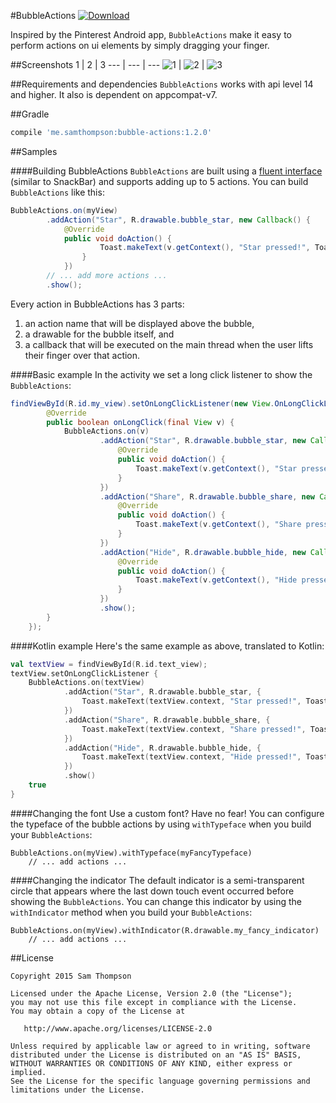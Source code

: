 #BubbleActions [ ![Download](https://api.bintray.com/packages/samthompson/maven/bubble-actions/images/download.svg) ](https://bintray.com/samthompson/maven/bubble-actions/_latestVersion) 

Inspired by the Pinterest Android app, `BubbleActions` make it easy to perform actions 
on ui elements by simply dragging your finger.

##Screenshots
1 | 2 | 3
--- | --- | --- 
![1](http://i.imgur.com/jbI6Bay.gif) | ![2](http://i.imgur.com/YEtNBmn.gif)  | ![3](http://i.imgur.com/BKllyFY.gif)


##Requirements and dependencies
`BubbleActions` works with api level 14 and higher. It also is dependent on appcompat-v7.


##Gradle
```groovy
compile 'me.samthompson:bubble-actions:1.2.0'
```


##Samples

####Building BubbleActions
`BubbleActions` are built using a [fluent interface](https://en.wikipedia.org/wiki/Fluent_interface) 
(similar to SnackBar) and supports adding up to 5 actions. You can build `BubbleActions` like this:
```java
BubbleActions.on(myView)
        .addAction("Star", R.drawable.bubble_star, new Callback() {
            @Override
            public void doAction() {
                    Toast.makeText(v.getContext(), "Star pressed!", Toast.LENGTH_SHORT).show();
                }
            })
        // ... add more actions ...
        .show();
```
Every action in BubbleActions has 3 parts:

1. an action name that will be displayed above the bubble,
2. a drawable for the bubble itself, and
3. a callback that will be executed on the main thread when the user lifts their finger over that action.

####Basic example
In the activity we set a long click listener to show the `BubbleActions`:
```java
findViewById(R.id.my_view).setOnLongClickListener(new View.OnLongClickListener() {
        @Override
        public boolean onLongClick(final View v) {
            BubbleActions.on(v)
                    .addAction("Star", R.drawable.bubble_star, new Callback() {
                        @Override
                        public void doAction() {
                            Toast.makeText(v.getContext(), "Star pressed!", Toast.LENGTH_SHORT).show();
                        }
                    })
                    .addAction("Share", R.drawable.bubble_share, new Callback() {
                        @Override
                        public void doAction() {
                            Toast.makeText(v.getContext(), "Share pressed!", Toast.LENGTH_SHORT).show();
                        }
                    })
                    .addAction("Hide", R.drawable.bubble_hide, new Callback() {
                        @Override
                        public void doAction() {
                            Toast.makeText(v.getContext(), "Hide pressed!", Toast.LENGTH_SHORT).show();
                        }
                    })
                    .show();
        }
    });
```

####Kotlin example
Here's the same example as above, translated to Kotlin:
```kotlin
val textView = findViewById(R.id.text_view);
textView.setOnLongClickListener {
    BubbleActions.on(textView)
            .addAction("Star", R.drawable.bubble_star, {
                Toast.makeText(textView.context, "Star pressed!", Toast.LENGTH_SHORT).show()
            })
            .addAction("Share", R.drawable.bubble_share, {
                Toast.makeText(textView.context, "Share pressed!", Toast.LENGTH_SHORT).show()
            })
            .addAction("Hide", R.drawable.bubble_hide, {
                Toast.makeText(textView.context, "Hide pressed!", Toast.LENGTH_SHORT).show()
            })
            .show()
    true
}
```

####Changing the font
Use a custom font? Have no fear! You can configure the typeface of the bubble actions by using `withTypeface` when
you build your `BubbleActions`:
```
BubbleActions.on(myView).withTypeface(myFancyTypeface)
    // ... add actions ...
```

####Changing the indicator
The default indicator is a semi-transparent circle that appears where the last down touch event occurred before
showing the `BubbleActions`. You can change this indicator by using the `withIndicator` method 
when you build your `BubbleActions`:
```
BubbleActions.on(myView).withIndicator(R.drawable.my_fancy_indicator)
    // ... add actions ...
```


##License
```
Copyright 2015 Sam Thompson

Licensed under the Apache License, Version 2.0 (the "License");
you may not use this file except in compliance with the License.
You may obtain a copy of the License at

   http://www.apache.org/licenses/LICENSE-2.0

Unless required by applicable law or agreed to in writing, software
distributed under the License is distributed on an "AS IS" BASIS,
WITHOUT WARRANTIES OR CONDITIONS OF ANY KIND, either express or implied.
See the License for the specific language governing permissions and
limitations under the License.
```
